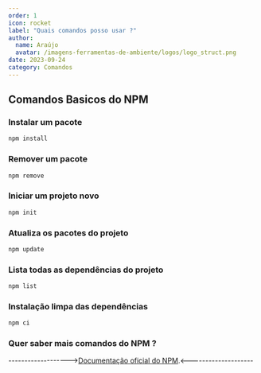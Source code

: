 ```yaml
---
order: 1
icon: rocket
label: "Quais comandos posso usar ?"
author:
  name: Araújo
  avatar: /imagens-ferramentas-de-ambiente/logos/logo_struct.png
date: 2023-09-24
category: Comandos
---
```


## Comandos Basicos do NPM

### Instalar um pacote

```bash
npm install 
```
### Remover um pacote

```bash
npm remove
```

### Iniciar um projeto novo

```bash
npm init
```

### Atualiza os pacotes do projeto

```bash
npm update
```

### Lista todas as dependências do projeto

```bash
npm list
```

### Instalação limpa das dependências 

```bash
npm ci
```

### Quer saber mais comandos do NPM ?

------------------->[Documentação oficial do NPM](https://docs.npmjs.com/).<--------------------